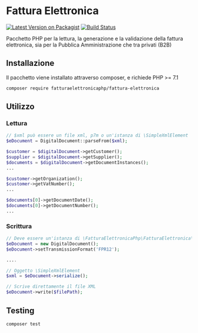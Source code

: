 # Fattura Elettronica

[![Latest Version on Packagist](https://img.shields.io/packagist/v/fatturaelettronicaphp/fattura-elettronica.svg?style=flat-square)](https://packagist.org/packages/fatturaelettronicaphp/fattura-elettronica)
[![Build Status](https://img.shields.io/travis/fatturaelettronicaphp/FatturaElettronica/master.svg?style=flat-square)](https://travis-ci.org/fatturaelettronicaphp/FatturaElettronica)

Pacchetto PHP per la lettura, la generazione e la validazione della fattura elettronica, sia per la Pubblica Amministrazione che tra privati (B2B)


## Installazione

Il pacchetto viene installato attraverso composer, e richiede PHP >= 7.1

```bash
composer require fatturaelettronicaphp/fattura-elettronica
```

## Utilizzo

### Lettura
``` php
// $xml può essere un file xml, p7m o un'istanza di \SimpleXmlElement
$eDocument = DigitalDocument::parseFrom($xml);

$customer = $digitalDocument->getCustomer();
$supplier = $digitalDocument->getSupplier();
$documents = $digitalDocument->getDocumentInstances();
...

$customer->getOrganization();
$customer->getVatNumber(); 
...

$documents[0]->getDocumentDate();
$documents[0]->getDocumentNumber();
...
```

### Scrittura
``` php
// Deve essere un'istanza di \FatturaElettronicaPhp\FatturaElettronica\Contracts\DigitalDocumentInterface 
$eDocument = new DigitalDocument();
$eDocument->setTransmissionFormat('FPR12');

....

// Oggetto \SimpleXmlElement
$xml = $eDocument->serialize();

// Scrive direttamente il file XML
$eDocument->write($filePath);
```

## Testing

```bash
composer test
```
